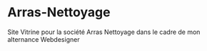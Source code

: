 # Arras-Nettoyage
Site Vitrine pour la société Arras Nettoyage dans le cadre de mon alternance Webdesigner
